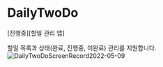 # DailyTwoDo
[진행중][할일 관리 앱]

할일 목록과 상태(완료, 진행중, 미완료) 관리를 지원합니다.
![DailyTwoDoScreenRecord2022-05-09](https://user-images.githubusercontent.com/72122503/167325241-4e14a51a-b78f-4d1c-b4b5-dda61dd7fb3a.gif)
